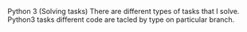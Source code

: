 Python 3 (Solving tasks)
There are different types of tasks that I solve. Python3 tasks different code are tacled by type on particular branch.
